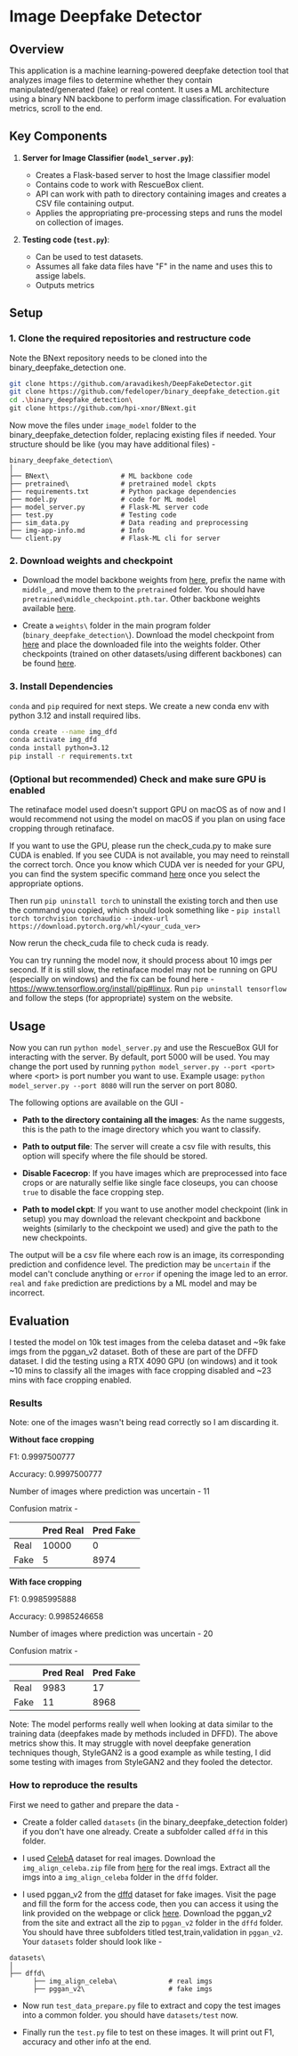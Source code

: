 # Image Deepfake Detector

## Overview
This application is a machine learning-powered deepfake detection tool that analyzes image files to determine whether they contain manipulated/generated (fake) or real content. It uses a ML architecture using a binary NN backbone to perform image classification. For evaluation metrics, scroll to the end.

## Key Components
1. **Server for Image Classifier (`model_server.py`)**: 
   - Creates a Flask-based server to host the Image classifier model
   - Contains code to work with RescueBox client.
   - API can work with path to directory containing images and creates a CSV file containing output.
   - Applies the appropriating pre-processing steps and runs the model on collection of images.

2. **Testing code (`test.py`)**: 
   - Can be used to test datasets. 
   - Assumes all fake data files have "F" in the name and uses this to assige labels.
   - Outputs metrics 

## Setup

### 1. Clone the required repositories and restructure code
Note the BNext repository needs to be cloned into the binary_deepfake_detection one. 
```bash
git clone https://github.com/aravadikesh/DeepFakeDetector.git
git clone https://github.com/fedeloper/binary_deepfake_detection.git
cd .\binary_deepfake_detection\
git clone https://github.com/hpi-xnor/BNext.git

```

Now move the files under `image_model` folder to the binary_deepfake_detection folder, replacing existing files if needed. Your structure should be like (you may have additional files) - 

```
binary_deepfake_detection\
│
├── BNext\                  # ML backbone code
├── pretrained\             # pretrained model ckpts
├── requirements.txt        # Python package dependencies
├── model.py                # code for ML model           
├── model_server.py         # Flask-ML server code   
├── test.py                 # Testing code
├── sim_data.py             # Data reading and preprocessing  
├── img-app-info.md         # Info 
└── client.py               # Flask-ML cli for server
```

### 2. Download weights and checkpoint

- Download the model backbone weights from [here](https://drive.google.com/file/d/1xyKnA6SsG4ZpguNQQrB6Yz-J5dzXYfKE/view), prefix the name with `middle_`, and move them to the `pretrained` folder. You should have `pretrained\middle_checkpoint.pth.tar`. Other backbone weights available [here](https://github.com/hpi-xnor/BNext/tree/main?tab=readme-ov-file).

- Create a `weights\` folder in the main program folder (`binary_deepfake_detection\`). Download the model checkpoint from [here](https://drive.google.com/file/d/16c5xIDvwN3DUD6JbO_cl7aj_xrijezWs/view?usp=drive_link) and place the downloaded file into the weights folder. Other checkpoints (trained on other datasets/using different backbones) can be found [here](https://drive.google.com/drive/folders/1rYtfozcq5eXK1a8tP8ouXrBFZs1e72dV).


### 3. Install Dependencies

`conda` and `pip` required for next steps. We create a new conda env with python 3.12 and install required libs.

```bash
conda create --name img_dfd
conda activate img_dfd
conda install python=3.12
pip install -r requirements.txt
```

### (Optional but recommended) Check and make sure GPU is enabled 

The retinaface model used doesn't support GPU on macOS as of now and I would recommend not using the model on macOS if you plan on using face cropping through retinaface.

If you want to use the GPU, please run the check_cuda.py to make sure CUDA is enabled. If you see CUDA is not available, you may need to reinstall the correct torch. Once you know which CUDA ver is needed for your GPU, you can find the system specific command [here](https://pytorch.org/get-started/locally/) once you select the appropriate options. 

Then run `pip uninstall torch` to uninstall the existing torch and then use the command you copied, which should look something like - `pip install torch torchvision torchaudio --index-url https://download.pytorch.org/whl/<your_cuda_ver>`

Now rerun the check_cuda file to check cuda is ready. 

You can try running the model now, it should process about 10 imgs per second. If it is still slow, the retinaface model may not be running on GPU (especially on windows) and the fix can be found here - https://www.tensorflow.org/install/pip#linux. Run `pip uninstall tensorflow` and follow the steps (for appropriate) system on the website.



## Usage

Now you can run `python model_server.py` and use the RescueBox GUI for interacting with the server. By default, port 5000 will be used. You may change the port used by running `python model_server.py --port <port>` where \<port> is port number you want to use. 
Example usage: `python model_server.py --port 8080` will run the server on port 8080.

The following options are available on the GUI - 

- **Path to the directory containing all the images**: As the name suggests, this is the path to the image directory which you want to classify.

- **Path to output file**: The server will create a csv file with results, this option will specify where the file should be stored.

- **Disable Facecrop**: If you have images which are preprocessed into face crops or are naturally selfie like single face closeups, you can choose `true` to disable the face cropping step.

- **Path to model ckpt**: If you want to use another model checkpoint (link in setup) you may download the relevant checkpoint and backbone weights (similarly to the checkpoint we used) and give the path to the new checkpoints. 

The output will be a csv file where each row is an image, its corresponding prediction and confidence level. The prediction may be `uncertain` if the model can't conclude anything or `error` if opening the image led to an error. `real` and `fake` prediction are predictions by a ML model and may be incorrect.

## Evaluation 

I tested the model on 10k test images from the celeba dataset and ~9k fake imgs from the pggan_v2 dataset. Both of these are part of the DFFD dataset. I did the testing using a RTX 4090 GPU (on windows) and it took ~10 mins to classify all the images with face cropping disabled and ~23 mins with face cropping enabled.

### Results

Note: one of the images wasn't being read correctly so I am discarding it.


**Without face cropping**

F1: 0.9997500777

Accuracy: 0.9997500777

Number of images where prediction was uncertain - 11

Confusion matrix -

|      | Pred Real | Pred Fake |
|------|-----------|-----------|
| Real | 10000     | 0         |
| Fake | 5         | 8974      |

**With face cropping**

F1: 0.9985995888

Accuracy: 0.9985246658

Number of images where prediction was uncertain - 20

Confusion matrix -

|      | Pred Real | Pred Fake |
|------|-----------|-----------|
| Real | 9983    | 17         |
| Fake | 11         | 8968     |


Note: The model performs really well when looking at data similar to the training data (deepfakes made by methods included in DFFD). The above metrics show this. It may struggle with novel deepfake generation techniques though, StyleGAN2 is a good example as while testing, I did some testing with images from StyleGAN2 and they fooled the detector.

### How to reproduce the results

First we need to gather and prepare the data - 

- Create a folder called `datasets` (in the binary_deepfake_detection folder) if you don't have one already. Create a subfolder called `dffd` in this folder. 

- I used [CelebA](https://mmlab.ie.cuhk.edu.hk/projects/CelebA.html) dataset for real images. Download the `img_align_celeba.zip` file from [here](https://drive.google.com/drive/folders/0B7EVK8r0v71pTUZsaXdaSnZBZzg?resourcekey=0-rJlzl934LzC-Xp28GeIBzQ) for the real imgs. Extract all the imgs into a `img_align_celeba` folder in the `dffd` folder.

- I used pggan_v2 from the [dffd](https://cvlab.cse.msu.edu/dffd-dataset.html) dataset for fake images. Visit the page and fill the form for the access code, then you can access it using the link provided on the webpage or click [here](https://www.cse.msu.edu/computervision/dffd_dataset/). Download the pggan_v2 from the site and extract all the zip to `pggan_v2` folder in the `dffd` folder. You should have three subfolders titled test,train,validation in `pggan_v2`. Your `datasets` folder should look like - 

```
datasets\
│
├── dffd\               
      ├── img_align_celeba\             # real imgs
      ├── pggan_v2\                     # fake imgs
```

- Now run `test_data_prepare.py` file to extract and copy the test images into a common folder. you should have `datasets/test` now.

- Finally run the `test.py` file to test on these images. It will print out F1, accuracy and other info at the end.

